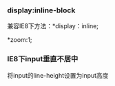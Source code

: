 ### display:inline-block

兼容IE8下方法：\*display：inline;

\*zoom:1;

### IE8下input垂直不居中

将input的line-height设置为input高度

